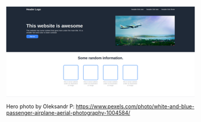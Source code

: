 ![ScreenShot](solution/screenshot1.png)

Hero photo by Oleksandr P: https://www.pexels.com/photo/white-and-blue-passenger-airplane-aerial-photography-1004584/
